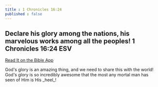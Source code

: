 ```yaml
---
title : 1 Chronicles 16:24
published : false
---
```

<h2>Declare his glory among the nations, his marvelous works among all the peoples!
1 Chronicles 16:24 ESV</h2>
<a href = "https://bible.com/bible/59/1ch.16.24.ESV">Read It on the Bible App </a>
<p>God's glory is an amazing thing, and we need to share this with the world! God's glory is so incredibly awesome that the most any mortal man has seen of Him is His _heel_!</p>

